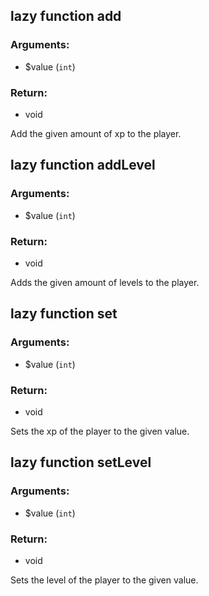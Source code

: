 ## lazy function add
### Arguments:
- $value (`int`)
### Return:
- void


Add the given amount of xp to the player.

## lazy function addLevel
### Arguments:
- $value (`int`)
### Return:
- void


Adds the given amount of levels to the player.

## lazy function set
### Arguments:
- $value (`int`)
### Return:
- void


Sets the xp of the player to the given value.

## lazy function setLevel
### Arguments:
- $value (`int`)
### Return:
- void


Sets the level of the player to the given value.


